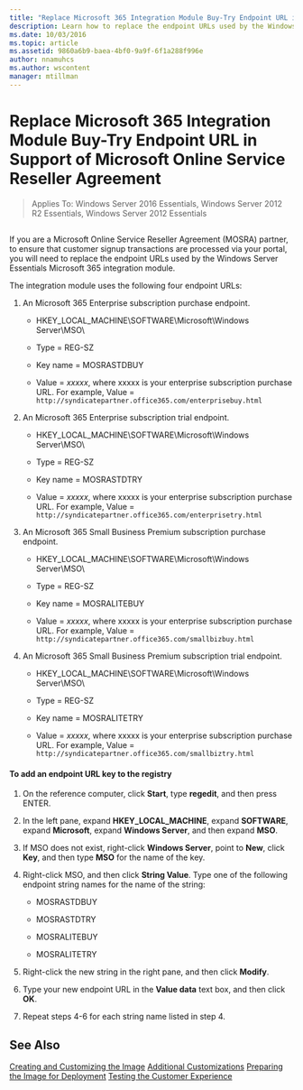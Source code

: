 ```yaml
---
title: "Replace Microsoft 365 Integration Module Buy-Try Endpoint URL in Support of Microsoft Online Service Reseller Agreement"
description: Learn how to replace the endpoint URLs used by the Windows Server Essentials Microsoft 365 integration module.
ms.date: 10/03/2016
ms.topic: article
ms.assetid: 9860a6b9-baea-4bf0-9a9f-6f1a288f996e
author: nnamuhcs
ms.author: wscontent
manager: mtillman
---
```


# Replace Microsoft 365 Integration Module Buy-Try Endpoint URL in Support of Microsoft Online Service Reseller Agreement

>Applies To: Windows Server 2016 Essentials, Windows Server 2012 R2 Essentials, Windows Server 2012 Essentials

##  <a name="BKMK_O365"></a>
 If you are a Microsoft Online Service Reseller Agreement (MOSRA) partner, to ensure that customer signup transactions are processed via your portal, you will need to replace the endpoint URLs used by the  Windows Server Essentials Microsoft 365 integration module.

 The integration module uses the following four endpoint URLs:

1.  An Microsoft 365 Enterprise subscription purchase endpoint.

    -   HKEY_LOCAL_MACHINE\SOFTWARE\Microsoft\Windows Server\MSO\

    -   Type = REG-SZ

    -   Key name = MOSRASTDBUY

    -   Value = *xxxxx*, where xxxxx is your enterprise subscription purchase URL. For example, Value = `http://syndicatepartner.office365.com/enterprisebuy.html`

2.  An Microsoft 365 Enterprise subscription trial endpoint.

    -   HKEY_LOCAL_MACHINE\SOFTWARE\Microsoft\Windows Server\MSO\

    -   Type = REG-SZ

    -   Key name = MOSRASTDTRY

    -   Value = *xxxxx*, where xxxxx is your enterprise subscription purchase URL. For example, Value = `http://syndicatepartner.office365.com/enterprisetry.html`

3.  An  Microsoft 365 Small Business Premium subscription purchase endpoint.

    -   HKEY_LOCAL_MACHINE\SOFTWARE\Microsoft\Windows Server\MSO\

    -   Type = REG-SZ

    -   Key name = MOSRALITEBUY

    -   Value = *xxxxx*, where xxxxx is your enterprise subscription purchase URL. For example, Value = `http://syndicatepartner.office365.com/smallbizbuy.html`

4.  An  Microsoft 365 Small Business Premium subscription trial endpoint.

    -   HKEY_LOCAL_MACHINE\SOFTWARE\Microsoft\Windows Server\MSO\

    -   Type = REG-SZ

    -   Key name = MOSRALITETRY

    -   Value = *xxxxx*, where xxxxx is your enterprise subscription purchase URL. For example, Value = `http://syndicatepartner.office365.com/smallbiztry.html`

#### To add an endpoint URL key to the registry

1.  On the reference computer, click **Start**, type **regedit**, and then press ENTER.

2.  In the left pane, expand **HKEY_LOCAL_MACHINE**, expand **SOFTWARE**, expand **Microsoft**, expand **Windows Server**, and then expand **MSO**.

3.  If MSO does not exist, right-click **Windows Server**, point to **New**, click **Key**, and then type **MSO** for the name of the key.

4.  Right-click MSO, and then click **String Value**. Type one of the following endpoint string names for the name of the string:

    -   MOSRASTDBUY

    -   MOSRASTDTRY

    -   MOSRALITEBUY

    -   MOSRALITETRY

5.  Right-click the new string in the right pane, and then click **Modify**.

6.  Type your new endpoint URL in the **Value data** text box, and then click **OK**.

7.  Repeat steps 4-6 for each string name listed in step 4.

## See Also

 [Creating and Customizing the Image](Creating-and-Customizing-the-Image.md)
 [Additional Customizations](Additional-Customizations.md)
 [Preparing the Image for Deployment](Preparing-the-Image-for-Deployment.md)
 [Testing the Customer Experience](Testing-the-Customer-Experience.md)

